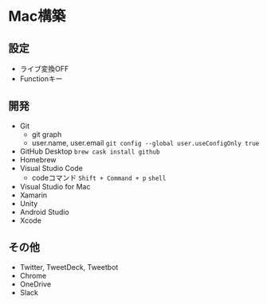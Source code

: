 # Mac構築

## 設定
* ライブ変換OFF
* Functionキー

## 開発
* Git
  * git graph
  * user.name, user.email `git config --global user.useConfigOnly true`
* GitHub Desktop `brew cask install github`
* Homebrew
* Visual Studio Code
  * codeコマンド `Shift + Command + p` `shell`
* Visual Studio for Mac
* Xamarin
* Unity
* Android Studio
* Xcode

## その他
* Twitter, TweetDeck, Tweetbot
* Chrome
* OneDrive
* Slack
